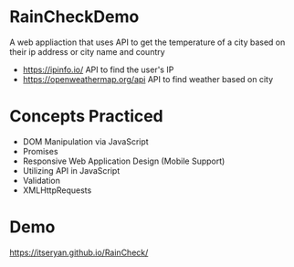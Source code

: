 # RainCheckDemo
A web appliaction that uses API to get the temperature of a city based on their ip address or city name and country
- https://ipinfo.io/ API to find the user's IP
- https://openweathermap.org/api API to find weather based on city

# Concepts Practiced
- DOM Manipulation via JavaScript
- Promises
- Responsive Web Application Design (Mobile Support)
- Utilizing API in JavaScript
- Validation
- XMLHttpRequests

# Demo
https://itseryan.github.io/RainCheck/
